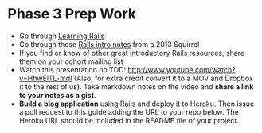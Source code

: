 # Phase 3 Prep Work

* Go through [Learning Rails](./learning-rails.md)
* Go through these [Rails intro notes](https://github.com/devbootcamp/intro_to_rails) from a 2013 Squirrel
* If you find or know of other great introductory Rails resources, share them on your cohort mailing list
* Watch this presentation on TDD: http://www.youtube.com/watch?v=HhwElTL-mdI
(Also, for extra credit convert it to a MOV and Dropbox it to the rest of us). Take markdown notes on the video and **share a link to your notes as a gist**.
* **Build a blog application** using Rails and deploy it to Heroku. Then issue a pull request to this guide adding the URL to your repo below. The Heroku URL should be included in the README file of your project.
